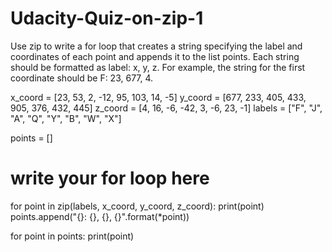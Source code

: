 # Udacity-Quiz-on-zip-1

Use zip to write a for loop that creates a string specifying the label and coordinates of each point and appends it to the list points. 
Each string should be formatted as label: x, y, z. 
For example, the string for the first coordinate should be F: 23, 677, 4.

x_coord = [23, 53, 2, -12, 95, 103, 14, -5]
y_coord = [677, 233, 405, 433, 905, 376, 432, 445]
z_coord = [4, 16, -6, -42, 3, -6, 23, -1]
labels = ["F", "J", "A", "Q", "Y", "B", "W", "X"]

points = []
# write your for loop here
for point in zip(labels, x_coord, y_coord, z_coord):
   print(point)
   points.append("{}: {}, {}, {}".format(*point))
    
for point in points:
    print(point)

